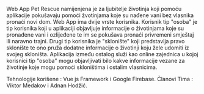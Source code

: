 Web App Pet Rescue namijenjena je za ljubitelje životinja koji pomoću aplikacije pokušavaju pomoći žvotinjama koje su nađene vani bez vlasnika pronaći novi dom. Web App ima dvije vrste korisnika. Korisnik tip "osoba" je tip korisnika koji u aplikaciji objavljuje informacije o životinjama koje su pronađene vani i ozlijeđene te im se pokušava pronaći privremeni smještaj ili naravno trajni. Drugi tip korisnika je "sklonište" koji predstavlja pravo sklonište te ono pruža dodatne informacije o životinji koju žele udomiti iz svojeg skloništa. Aplikacija između ostalog služi kao online zajednica u kojoj korisnici tip "osoba" mogu objavljivati bilo kakve informacije vezane za životinje koje mogu pomoći skloništima i ostalim vlasnicima.

Tehnologije korišene : Vue js Framework i Google Firebase.
Članovi Tima : Viktor Medakov i Adnan Hodžić.
